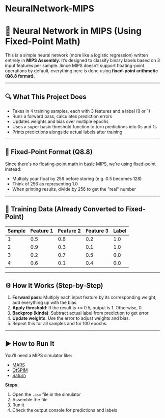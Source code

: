 # NeuralNetwork-MIPS
# 🧠 Neural Network in MIPS (Using Fixed-Point Math)

This is a simple neural network (more like a logistic regression) written entirely in **MIPS Assembly**. It’s designed to classify binary labels based on 3 input features per sample. Since MIPS doesn’t support floating-point operations by default, everything here is done using **fixed-point arithmetic (Q8.8 format)**.

---

## 🔍 What This Project Does

- Takes in 4 training samples, each with 3 features and a label (0 or 1)
- Runs a forward pass, calculates prediction errors
- Updates weights and bias over multiple epochs
- Uses a super basic threshold function to turn predictions into 0s and 1s
- Prints predictions alongside actual labels after training

---

## 🧮 Fixed-Point Format (Q8.8)

Since there's no floating-point math in basic MIPS, we’re using fixed-point instead:
- Multiply your float by 256 before storing (e.g. 0.5 becomes 128)
- Think of 256 as representing 1.0
- When printing results, divide by 256 to get the "real" number

---

## 🧪 Training Data (Already Converted to Fixed-Point)

| Sample | Feature 1 | Feature 2 | Feature 3 | Label |
|--------|-----------|-----------|-----------|-------|
| 1      | 0.5       | 0.8       | 0.2       | 1.0   |
| 2      | 0.9       | 0.3       | 0.1       | 1.0   |
| 3      | 0.2       | 0.7       | 0.5       | 0.0   |
| 4      | 0.6       | 0.1       | 0.4       | 0.0   |

---

## ⚙️ How It Works (Step-by-Step)

1. **Forward pass**: Multiply each input feature by its corresponding weight, add everything up with the bias.
2. **Apply threshold**: If the result is >= 0.5, output is 1. Otherwise, 0.
3. **Backprop (kinda)**: Subtract actual label from prediction to get error.
4. **Update weights**: Use the error to adjust weights and bias.
5. Repeat this for all samples and for 100 epochs.

---

## ▶️ How to Run It

You’ll need a MIPS simulator like:
- [MARS](http://courses.missouristate.edu/kenvollmar/mars/)
- [QtSPIM](https://sourceforge.net/projects/spimsimulator/)
- [Saturn](https://github.com/1whatleytay/saturn)

**Steps:**
1. Open the `.asm` file in the simulator
2. Assemble the file
3. Run it
4. Check the output console for predictions and labels
